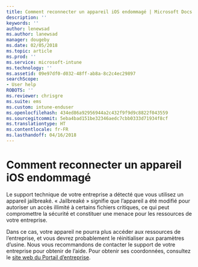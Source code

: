 ```yaml
---
title: Comment reconnecter un appareil iOS endommagé | Microsoft Docs
description: ''
keywords: ''
author: lenewsad
ms.author: lanewsad
manager: dougeby
ms.date: 02/05/2018
ms.topic: article
ms.prod: ''
ms.service: microsoft-intune
ms.technology: ''
ms.assetid: 09e97df0-d032-48ff-ab8a-8c2c4ec29897
searchScope:
- User help
ROBOTS: ''
ms.reviewer: chrisgre
ms.suite: ems
ms.custom: intune-enduser
ms.openlocfilehash: 434ed86a92956944a2c432f9f9d9c8822f043559
ms.sourcegitcommit: 5eba4bad151be32346aedc7cbb0333d71934f8cf
ms.translationtype: HT
ms.contentlocale: fr-FR
ms.lasthandoff: 04/16/2018
---
```

# <a name="how-to-reconnect-a-compromised-ios-device"></a>Comment reconnecter un appareil iOS endommagé

Le support technique de votre entreprise a détecté que vous utilisez un appareil jailbreaké. « Jailbreaké » signifie que l’appareil a été modifié pour autoriser un accès illimité à certains fichiers critiques, ce qui peut compromettre la sécurité et constituer une menace pour les ressources de votre entreprise. 

Dans ce cas, votre appareil ne pourra plus accéder aux ressources de l’entreprise, et vous devrez probablement le réinitialiser aux paramètres d’usine. Nous vous recommandons de contacter le support de votre entreprise pour obtenir de l’aide. Pour obtenir ses coordonnées, consultez le [site web du Portail d’entreprise](https://portal.manage.microsoft.com#HelpDeskDialog).
